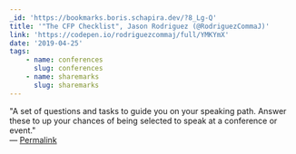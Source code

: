 ```yaml
---
_id: 'https://bookmarks.boris.schapira.dev/?8_Lg-Q'
title: '"The CFP Checklist", Jason Rodriguez (@RodriguezCommaJ)'
link: 'https://codepen.io/rodriguezcommaj/full/YMKYmX'
date: '2019-04-25'
tags:
    - name: conferences
      slug: conferences
    - name: sharemarks
      slug: sharemarks
---
```


&quot;A set of questions and tasks to guide you on your speaking path. Answer
these to up your chances of being selected to speak at a conference or
event.&quot; <br>&#8212;
<a href="https://bookmarks.boris.schapira.dev/?8_Lg-Q" title="Permalink">Permalink</a>
